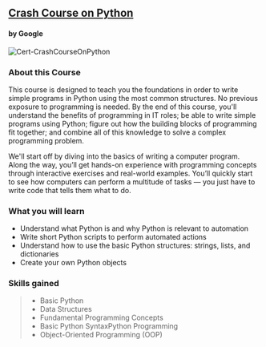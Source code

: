 ## [Crash Course on Python](https://www.coursera.org/learn/python-crash-course?specialization=google-it-automation)

#### by Google
![Cert-CrashCourseOnPython](https://github.com/cleatherbury/Google_IT_Automation/assets/49545285/29a83d83-b34c-411b-907f-2e1cb441ef8b)

### About this Course
This course is designed to teach you the foundations in order to write simple programs in Python using the most common structures. No previous exposure to programming is needed. By the end of this course, you'll understand the benefits of programming in IT roles; be able to write simple programs using Python; figure out how the building blocks of programming fit together; and combine all of this knowledge to solve a complex programming problem. 

We'll start off by diving into the basics of writing a computer program. Along the way, you’ll get hands-on experience with programming concepts through interactive exercises and real-world examples. You’ll quickly start to see how computers can perform a multitude of tasks — you just have to write code that tells them what to do.

### What you will learn
* Understand what Python is and why Python is relevant to automation
* Write short Python scripts to perform automated actions
* Understand how to use the basic Python structures: strings, lists, and dictionaries
* Create your own Python objects

### Skills gained
>* Basic Python 
>* Data Structures
>* Fundamental Programming Concepts
>* Basic Python SyntaxPython Programming
>* Object-Oriented Programming (OOP)
